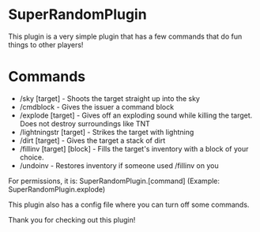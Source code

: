 # SuperRandomPlugin

This plugin is a very simple plugin that has a few commands that do fun things to other players!

# Commands
* /sky [target] - Shoots the target straight up into the sky
* /cmdblock - Gives the issuer a command block
* /explode [target] - Gives off an exploding sound while killing the target. Does not destroy surroundings like TNT
* /lightningstr [target] - Strikes the target with lightning
* /dirt [target] - Gives the target a stack of dirt
* /fillinv [target] [block] - Fills the target's inventory with a block of your choice.
* /undoinv - Restores inventory if someone used /fillinv on you
  
For permissions, it is: SuperRandomPlugin.[command] (Example: SuperRandomPlugin.explode)

This plugin also has a config file where you can turn off some commands.

Thank you for checking out this plugin!
